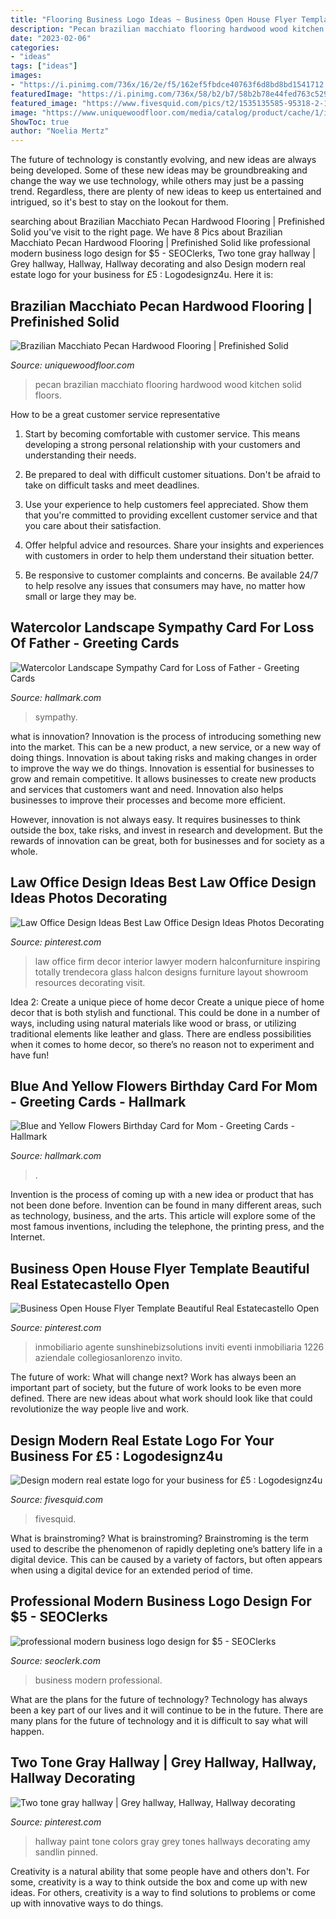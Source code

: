 ```yaml
---
title: "Flooring Business Logo Ideas ~ Business Open House Flyer Template Beautiful Real Estatecastello Open"
description: "Pecan brazilian macchiato flooring hardwood wood kitchen solid floors"
date: "2023-02-06"
categories:
- "ideas"
tags: ["ideas"]
images:
- "https://i.pinimg.com/736x/16/2e/f5/162ef5fbdce40763f6d8bd8bd1541712.jpg"
featuredImage: "https://i.pinimg.com/736x/58/b2/b7/58b2b78e44fed763c529417662361181--gray-hallway-two-tones.jpg"
featured_image: "https://www.fivesquid.com/pics/t2/1535135585-95318-2-1.jpg"
image: "https://www.uniquewoodfloor.com/media/catalog/product/cache/1/image/9df78eab33525d08d6e5fb8d27136e95/t/r/trilogy_home_1.jpg"
ShowToc: true
author: "Noelia Mertz"
---
```



The future of technology is constantly evolving, and new ideas are always being developed. Some of these new ideas may be groundbreaking and change the way we use technology, while others may just be a passing trend. Regardless, there are plenty of new ideas to keep us entertained and intrigued, so it's best to stay on the lookout for them.

	

		
searching about Brazilian Macchiato Pecan Hardwood Flooring | Prefinished Solid you've visit to the right page. We have 8 Pics about Brazilian Macchiato Pecan Hardwood Flooring | Prefinished Solid like professional modern business logo design for $5 - SEOClerks, Two tone gray hallway | Grey hallway, Hallway, Hallway decorating and also Design modern real estate logo for your business for £5 : Logodesignz4u. Here it is:
		
    
## Brazilian Macchiato Pecan Hardwood Flooring | Prefinished Solid

<img loading=lazy src="https://www.uniquewoodfloor.com/media/catalog/product/cache/1/image/9df78eab33525d08d6e5fb8d27136e95/t/r/trilogy_home_1.jpg" onerror="this.onerror=null;this.src='https://tse2.mm.bing.net/th?id=OIP.dEPqjcyq2TcjIAhDqlWlLQHaJ4&amp;pid=15.1';" alt="Brazilian Macchiato Pecan Hardwood Flooring | Prefinished Solid">

_Source: uniquewoodfloor.com_

>pecan brazilian macchiato flooring hardwood wood kitchen solid floors. 

	

How to be a great customer service representative
1. Start by becoming comfortable with customer service. This means developing a strong personal relationship with your customers and understanding their needs.
2. Be prepared to deal with difficult customer situations. Don't be afraid to take on difficult tasks and meet deadlines.

3. Use your experience to help customers feel appreciated. Show them that you're committed to providing excellent customer service and that you care about their satisfaction.

4. Offer helpful advice and resources. Share your insights and experiences with customers in order to help them understand their situation better.

5. Be responsive to customer complaints and concerns. Be available 24/7 to help resolve any issues that consumers may have, no matter how small or large they may be.

    
## Watercolor Landscape Sympathy Card For Loss Of Father - Greeting Cards

<img loading=lazy src="https://www.hallmark.com/dw/image/v2/AALB_PRD/on/demandware.static/-/Sites-hallmark-master/default/dw86e40ff4/images/finished-goods/products/399S2706/Watercolor-Landscape-Sympathy-Card-for-Loss-of-Father_399S2706_01.jpg?sw=1920" onerror="this.onerror=null;this.src='https://tse1.mm.bing.net/th?id=OIP.xQdEpq9qrDsi8qsfi7p63gHaHa&amp;pid=15.1';" alt="Watercolor Landscape Sympathy Card for Loss of Father - Greeting Cards">

_Source: hallmark.com_

>sympathy. 

	

what is innovation?
Innovation is the process of introducing something new into the market. This can be a new product, a new service, or a new way of doing things. Innovation is about taking risks and making changes in order to improve the way we do things.
Innovation is essential for businesses to grow and remain competitive. It allows businesses to create new products and services that customers want and need. Innovation also helps businesses to improve their processes and become more efficient.

However, innovation is not always easy. It requires businesses to think outside the box, take risks, and invest in research and development. But the rewards of innovation can be great, both for businesses and for society as a whole.

    
## Law Office Design Ideas Best Law Office Design Ideas Photos Decorating

<img loading=lazy src="https://i.pinimg.com/736x/16/2e/f5/162ef5fbdce40763f6d8bd8bd1541712.jpg" onerror="this.onerror=null;this.src='https://tse4.mm.bing.net/th?id=OIP.keYiy8j-ebUvi5myI3YntQHaJ3&amp;pid=15.1';" alt="Law Office Design Ideas Best Law Office Design Ideas Photos Decorating">

_Source: pinterest.com_

>law office firm decor interior lawyer modern halconfurniture inspiring totally trendecora glass halcon designs furniture layout showroom resources decorating visit. 

	

Idea 2: Create a unique piece of home decor
Create a unique piece of home decor that is both stylish and functional. This could be done in a number of ways, including using natural materials like wood or brass, or utilizing traditional elements like leather and glass. There are endless possibilities when it comes to home decor, so there’s no reason not to experiment and have fun!

    
## Blue And Yellow Flowers Birthday Card For Mom - Greeting Cards - Hallmark

<img loading=lazy src="https://www.hallmark.com/dw/image/v2/AALB_PRD/on/demandware.static/-/Sites-hallmark-master/default/dw1cf4716f/images/finished-goods/Blue-and-Yellow-Flowers-Birthday-Card-for-Mom-root-389LGE2002_PV.1.LGE2002.jpg_Source_Image.jpg" onerror="this.onerror=null;this.src='https://tse1.mm.bing.net/th?id=OIP.S-hkIOxMQLenIsva15KxIwHaKz&amp;pid=15.1';" alt="Blue and Yellow Flowers Birthday Card for Mom - Greeting Cards - Hallmark">

_Source: hallmark.com_

>. 

	

Invention is the process of coming up with a new idea or product that has not been done before. Invention can be found in many different areas, such as technology, business, and the arts. This article will explore some of the most famous inventions, including the telephone, the printing press, and the Internet.

    
## Business Open House Flyer Template Beautiful Real Estatecastello Open

<img loading=lazy src="https://i.pinimg.com/736x/65/c7/93/65c793d7edf4290befc0c555ba172c67.jpg" onerror="this.onerror=null;this.src='https://tse3.mm.bing.net/th?id=OIP.2PxQUQqvJUTNy2PTTUOxYgHaLp&amp;pid=15.1';" alt="Business Open House Flyer Template Beautiful Real Estatecastello Open">

_Source: pinterest.com_

>inmobiliario agente sunshinebizsolutions inviti eventi inmobiliaria 1226 aziendale collegiosanlorenzo invito. 

	

The future of work: What will change next?
Work has always been an important part of society, but the future of work looks to be even more defined. There are new ideas about what work should look like that could revolutionize the way people live and work.

    
## Design Modern Real Estate Logo For Your Business For £5 : Logodesignz4u

<img loading=lazy src="https://www.fivesquid.com/pics/t2/1535135585-95318-2-1.jpg" onerror="this.onerror=null;this.src='https://tse1.mm.bing.net/th?id=OIP.UFTBRL5Bh-qEd8s-spEuVwHaE7&amp;pid=15.1';" alt="Design modern real estate logo for your business for £5 : Logodesignz4u">

_Source: fivesquid.com_

>fivesquid. 

	

What is brainstroming?
What is brainstroming? Brainstroming is the term used to describe the phenomenon of rapidly depleting one’s battery life in a digital device. This can be caused by a variety of factors, but often appears when using a digital device for an extended period of time.

    
## Professional Modern Business Logo Design For $5 - SEOClerks

<img loading=lazy src="https://www.seoclerk.com/pics/685926-3u7nAQ1563106443.jpg" onerror="this.onerror=null;this.src='https://tse4.mm.bing.net/th?id=OIP.46ZUWiU2aruL0DJYFV07IAHaFJ&amp;pid=15.1';" alt="professional modern business logo design for $5 - SEOClerks">

_Source: seoclerk.com_

>business modern professional. 

	

What are the plans for the future of technology?
Technology has always been a key part of our lives and it will continue to be in the future. There are many plans for the future of technology and it is difficult to say what will happen.

    
## Two Tone Gray Hallway | Grey Hallway, Hallway, Hallway Decorating

<img loading=lazy src="https://i.pinimg.com/736x/58/b2/b7/58b2b78e44fed763c529417662361181--gray-hallway-two-tones.jpg" onerror="this.onerror=null;this.src='https://tse4.mm.bing.net/th?id=OIP.QeKdr0oIXfJZQZp49XA8DQHaLc&amp;pid=15.1';" alt="Two tone gray hallway | Grey hallway, Hallway, Hallway decorating">

_Source: pinterest.com_

>hallway paint tone colors gray grey tones hallways decorating amy sandlin pinned. 

	

Creativity is a natural ability that some people have and others don't. For some, creativity is a way to think outside the box and come up with new ideas. For others, creativity is a way to find solutions to problems or come up with innovative ways to do things.

